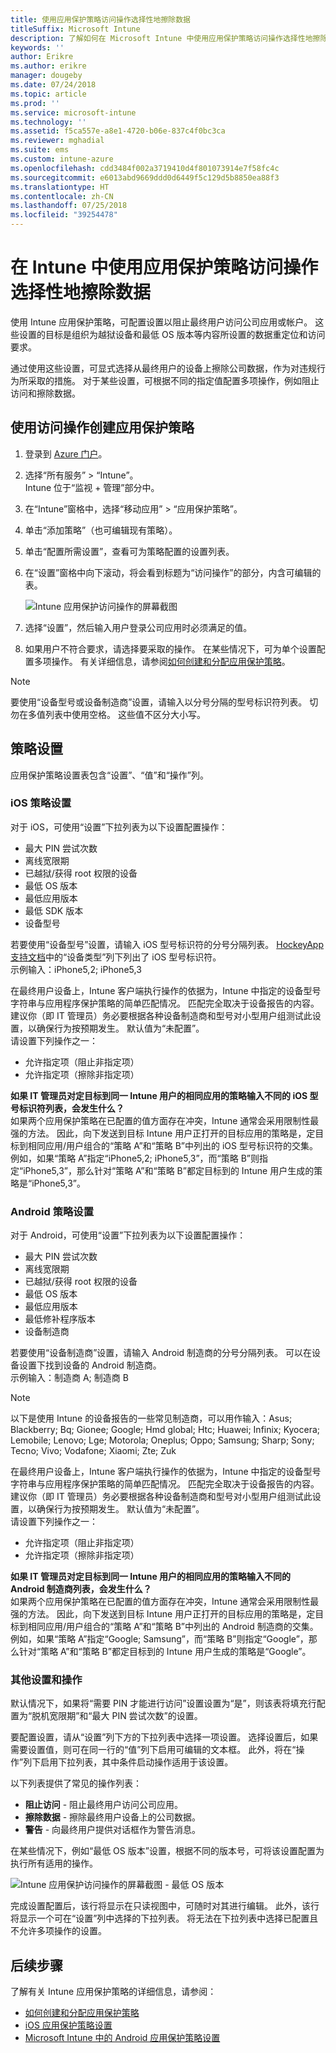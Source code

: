 ```yaml
---
title: 使用应用保护策略访问操作选择性地擦除数据
titleSuffix: Microsoft Intune
description: 了解如何在 Microsoft Intune 中使用应用保护策略访问操作选择性地擦除数据。
keywords: ''
author: Erikre
ms.author: erikre
manager: dougeby
ms.date: 07/24/2018
ms.topic: article
ms.prod: ''
ms.service: microsoft-intune
ms.technology: ''
ms.assetid: f5ca557e-a8e1-4720-b06e-837c4f0bc3ca
ms.reviewer: mghadial
ms.suite: ems
ms.custom: intune-azure
ms.openlocfilehash: cdd3484f002a3719410d4f801073914e7f58fc4c
ms.sourcegitcommit: e6013abd9669ddd0d6449f5c129d5b8850ea88f3
ms.translationtype: HT
ms.contentlocale: zh-CN
ms.lasthandoff: 07/25/2018
ms.locfileid: "39254478"
---
```

# <a name="selectively-wipe-data-using-app-protection-policy-access-actions-in-intune"></a>在 Intune 中使用应用保护策略访问操作选择性地擦除数据

使用 Intune 应用保护策略，可配置设置以阻止最终用户访问公司应用或帐户。 这些设置的目标是组织为越狱设备和最低 OS 版本等内容所设置的数据重定位和访问要求。
 
通过使用这些设置，可显式选择从最终用户的设备上擦除公司数据，作为对违规行为所采取的措施。 对于某些设置，可根据不同的指定值配置多项操作，例如阻止访问和擦除数据。

## <a name="create-an-app-protection-policy-using-access-actions"></a>使用访问操作创建应用保护策略

1. 登录到 [Azure 门户](https://portal.azure.com)。
2. 选择“所有服务” > “Intune”。  
    Intune 位于“监视 + 管理”部分中。
3. 在“Intune”窗格中，选择“移动应用” > “应用保护策略”。
4. 单击“添加策略”（也可编辑现有策略）。 
5. 单击“配置所需设置”，查看可为策略配置的设置列表。 
6. 在“设置”窗格中向下滚动，将会看到标题为“访问操作”的部分，内含可编辑的表。

    ![Intune 应用保护访问操作的屏幕截图](./media/apps-selective-wipe-access-actions01.png)

7. 选择“设置”，然后输入用户登录公司应用时必须满足的值。 
8. 如果用户不符合要求，请选择要采取的操作。 在某些情况下，可为单个设置配置多项操作。 有关详细信息，请参阅[如何创建和分配应用保护策略](app-protection-policies.md)。

>[!NOTE]
> 要使用“设备型号或设备制造商”设置，请输入以分号分隔的型号标识符列表。 切勿在多值列表中使用空格。 这些值不区分大小写。 

## <a name="policy-settings"></a>策略设置 

应用保护策略设置表包含“设置”、“值”和“操作”列。

### <a name="ios-policy-settings"></a>iOS 策略设置
对于 iOS，可使用“设置”下拉列表为以下设置配置操作：
-  最大 PIN 尝试次数
-  离线宽限期
-  已越狱/获得 root 权限的设备
-  最低 OS 版本
-  最低应用版本
-  最低 SDK 版本
-  设备型号

若要使用“设备型号”设置，请输入 iOS 型号标识符的分号分隔列表。 [HockeyApp 支持文档](https://support.hockeyapp.net/kb/client-integration-ios-mac-os-x-tvos/ios-device-types)中的“设备类型”列下列出了 iOS 型号标识符。<br>
示例输入：iPhone5,2; iPhone5,3

在最终用户设备上，Intune 客户端执行操作的依据为，Intune 中指定的设备型号字符串与应用程序保护策略的简单匹配情况。 匹配完全取决于设备报告的内容。 建议你（即 IT 管理员）务必要根据各种设备制造商和型号对小型用户组测试此设置，以确保行为按预期发生。 默认值为“未配置”。<br>
请设置下列操作之一： 
- 允许指定项（阻止非指定项）
- 允许指定项（擦除非指定项）

**如果 IT 管理员对定目标到同一 Intune 用户的相同应用的策略输入不同的 iOS 型号标识符列表，会发生什么？**<br>
如果两个应用保护策略在已配置的值方面存在冲突，Intune 通常会采用限制性最强的方法。 因此，向下发送到目标 Intune 用户正打开的目标应用的策略是，定目标到相同应用/用户组合的“策略 A”和“策略 B”中列出的 iOS 型号标识符的交集。 例如，如果“策略 A”指定“iPhone5,2; iPhone5,3”，而“策略 B”则指定“iPhone5,3”，那么针对“策略 A”和“策略 B”都定目标到的 Intune 用户生成的策略是“iPhone5,3”。 

### <a name="android-policy-settings"></a>Android 策略设置

对于 Android，可使用“设置”下拉列表为以下设置配置操作：
-  最大 PIN 尝试次数
-  离线宽限期
-  已越狱/获得 root 权限的设备
-  最低 OS 版本
-  最低应用版本
-  最低修补程序版本
-  设备制造商

若要使用“设备制造商”设置，请输入 Android 制造商的分号分隔列表。 可以在设备设置下找到设备的 Android 制造商。<br>
示例输入：制造商 A; 制造商 B 

>[!NOTE]
> 以下是使用 Intune 的设备报告的一些常见制造商，可以用作输入：Asus; Blackberry; Bq; Gionee; Google; Hmd global; Htc; Huawei; Infinix; Kyocera; Lemobile; Lenovo; Lge; Motorola; Oneplus; Oppo; Samsung; Sharp; Sony; Tecno; Vivo; Vodafone; Xiaomi; Zte; Zuk

在最终用户设备上，Intune 客户端执行操作的依据为，Intune 中指定的设备型号字符串与应用程序保护策略的简单匹配情况。 匹配完全取决于设备报告的内容。 建议你（即 IT 管理员）务必要根据各种设备制造商和型号对小型用户组测试此设置，以确保行为按预期发生。 默认值为“未配置”。<br>
请设置下列操作之一： 
- 允许指定项（阻止非指定项）
- 允许指定项（擦除非指定项）

**如果 IT 管理员对定目标到同一 Intune 用户的相同应用的策略输入不同的 Android 制造商列表，会发生什么？**<br>
如果两个应用保护策略在已配置的值方面存在冲突，Intune 通常会采用限制性最强的方法。 因此，向下发送到目标 Intune 用户正打开的目标应用的策略是，定目标到相同应用/用户组合的“策略 A”和“策略 B”中列出的 Android 制造商的交集。 例如，如果“策略 A”指定“Google; Samsung”，而“策略 B”则指定“Google”，那么针对“策略 A”和“策略 B”都定目标到的 Intune 用户生成的策略是“Google”。 

### <a name="additional-settings-and-actions"></a>其他设置和操作 

默认情况下，如果将“需要 PIN 才能进行访问”设置设置为“是”，则该表将填充行配置为“脱机宽限期”和“最大 PIN 尝试次数”的设置。
 
要配置设置，请从“设置”列下方的下拉列表中选择一项设置。 选择设置后，如果需要设置值，则可在同一行的“值”列下启用可编辑的文本框。 此外，将在“操作”列下启用下拉列表，其中条件启动操作适用于该设置。 

以下列表提供了常见的操作列表：
-  **阻止访问** - 阻止最终用户访问公司应用。
-  **擦除数据** - 擦除最终用户设备上的公司数据。
-  **警告** - 向最终用户提供对话框作为警告消息。

在某些情况下，例如“最低 OS 版本”设置，根据不同的版本号，可将该设置配置为执行所有适用的操作。 

![Intune 应用保护访问操作的屏幕截图 - 最低 OS 版本](./media/apps-selective-wipe-access-actions05.png)

完成设置配置后，该行将显示在只读视图中，可随时对其进行编辑。 此外，该行将显示一个可在“设置”列中选择的下拉列表。 将无法在下拉列表中选择已配置且不允许多项操作的设置。

## <a name="next-steps"></a>后续步骤

了解有关 Intune 应用保护策略的详细信息，请参阅：
- [如何创建和分配应用保护策略](app-protection-policies.md)
- [iOS 应用保护策略设置](app-protection-policy-settings-ios.md)
- [Microsoft Intune 中的 Android 应用保护策略设置](app-protection-policy-settings-android.md) 


